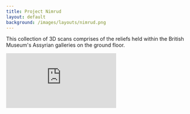 ```yaml
---
title: Project Nimrud
layout: default
background: /images/layouts/nimrud.png
---
```


This collection of 3D scans comprises of the reliefs held within the British Museum's Assyrian galleries on the ground floor.

<div class="embed-responsive embed-responsive-4by3 mb-3">
  <iframe title="A 3D model" class="embed-responsive-item" src="https://sketchfab.com/playlists/embed?collection=04119c6784c9435a8e29cd9fa3753be0" frameborder="0" allow="autoplay; fullscreen; vr" mozallowfullscreen="true" webkitallowfullscreen="true"></iframe>
</div>
